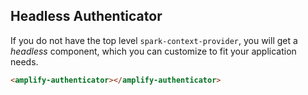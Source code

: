 ## Headless Authenticator
If you do not have the top level `spark-context-provider`, you will get a *headless* component, which you can customize to fit your application needs.
```html
<amplify-authenticator></amplify-authenticator>
```
